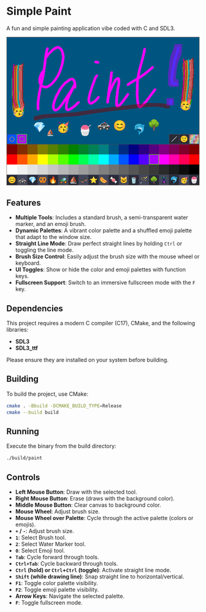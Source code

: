 # Simple Paint

A fun and simple painting application vibe coded with C and SDL3.

![Screenshot of the paint program in action](paint.png)

## Features

- **Multiple Tools**: Includes a standard brush, a semi-transparent water marker, and an emoji brush.
- **Dynamic Palettes**: A vibrant color palette and a shuffled emoji palette that adapt to the window size.
- **Straight Line Mode**: Draw perfect straight lines by holding `Ctrl` or toggling the line mode.
- **Brush Size Control**: Easily adjust the brush size with the mouse wheel or keyboard.
- **UI Toggles**: Show or hide the color and emoji palettes with function keys.
- **Fullscreen Support**: Switch to an immersive fullscreen mode with the `F` key.

## Dependencies

This project requires a modern C compiler (C17), CMake, and the following libraries:

- **SDL3**
- **SDL3_ttf**

Please ensure they are installed on your system before building.

## Building

To build the project, use CMake:

```bash
cmake . -Bbuild -DCMAKE_BUILD_TYPE=Release
cmake --build build
```

## Running

Execute the binary from the build directory:

```bash
./build/paint
```

## Controls

- **Left Mouse Button**: Draw with the selected tool.
- **Right Mouse Button**: Erase (draws with the background color).
- **Middle Mouse Button**: Clear canvas to background color.
- **Mouse Wheel**: Adjust brush size.
- **Mouse Wheel over Palette**: Cycle through the active palette (colors or emojis).
- **`+` / `-`**: Adjust brush size.
- **`1`**: Select Brush tool.
- **`2`**: Select Water Marker tool.
- **`0`**: Select Emoji tool.
- **`Tab`**: Cycle forward through tools.
- **`Ctrl+Tab`**: Cycle backward through tools.
- **`Ctrl` (hold) or `Ctrl`+`Ctrl` (toggle)**: Activate straight line mode.
- **`Shift` (while drawing line)**: Snap straight line to horizontal/vertical.
- **`F1`**: Toggle color palette visibility.
- **`F2`**: Toggle emoji palette visibility.
- **Arrow Keys**: Navigate the selected palette.
- **`F`**: Toggle fullscreen mode.
